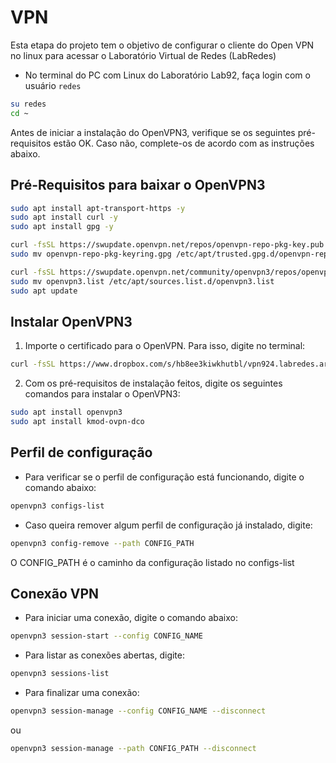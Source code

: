 # VPN

Esta etapa do projeto tem o objetivo de configurar o cliente do Open VPN no linux para acessar o Laboratório Virtual de Redes (LabRedes)

* No terminal do PC com Linux do Laboratório Lab92, faça login com o usuário ``redes``
```bash
su redes
cd ~
```

Antes de iniciar a instalação do OpenVPN3, verifique se os seguintes pré-requisitos estão OK. Caso não, complete-os de acordo com as instruções abaixo.

## Pré-Requisitos para baixar o OpenVPN3

```bash
sudo apt install apt-transport-https -y
sudo apt install curl -y
sudo apt install gpg -y
```

```bash
curl -fsSL https://swupdate.openvpn.net/repos/openvpn-repo-pkg-key.pub | gpg --dearmor > ~/openvpn-repo-pkg-keyring.gpg
sudo mv openvpn-repo-pkg-keyring.gpg /etc/apt/trusted.gpg.d/openvpn-repo-pkg-keyring.gpg

curl -fsSL https://swupdate.openvpn.net/community/openvpn3/repos/openvpn3-focal.list > ~/openvpn3.list
sudo mv openvpn3.list /etc/apt/sources.list.d/openvpn3.list
sudo apt update
```

## Instalar OpenVPN3

1. Importe o certificado para o OpenVPN. Para isso, digite no terminal:

```bash
curl -fsSL https://www.dropbox.com/s/hb8ee3kiwkhutbl/vpn924.labredes.arapiraca.ifal.edu.br.ovpn?dl=0 > ~/vpn924.labredes.arapiraca.ifal.edu.br.ovpn
```

2. Com os pré-requisitos de instalação feitos, digite os seguintes comandos para instalar o OpenVPN3:

```bash
sudo apt install openvpn3
sudo apt install kmod-ovpn-dco
```

## Perfil de configuração

* Para verificar se o perfil de configuração está funcionando, digite o comando abaixo:

```bash
openvpn3 configs-list
```

* Caso queira remover algum perfil de configuração já instalado, digite:

```bash
openvpn3 config-remove --path CONFIG_PATH
```
 O CONFIG_PATH é o caminho da configuração listado no configs-list
 
 ## Conexão VPN
 
 * Para iniciar uma conexão, digite o comando abaixo:

```bash
openvpn3 session-start --config CONFIG_NAME
```

* Para listar as conexões abertas, digite:

```bash
openvpn3 sessions-list
```

* Para finalizar uma conexão:

```bash
openvpn3 session-manage --config CONFIG_NAME --disconnect
```

ou

```bash
openvpn3 session-manage --path CONFIG_PATH --disconnect
```


 





